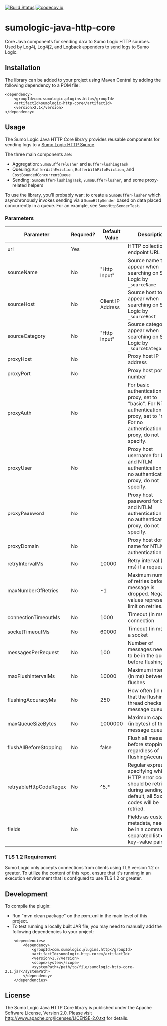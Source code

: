 [![Build Status](https://api.travis-ci.org/SumoLogic/sumologic-java-http-core.svg?branch=master)](https://travis-ci.org/SumoLogic/sumologic-java-http-core)
[![codecov.io](https://codecov.io/github/SumoLogic/sumologic-java-http-core/coverage.svg?branch=master)](https://codecov.io/github/SumoLogic/sumologic-java-http-core?branch=master)

# sumologic-java-http-core

Core Java components for sending data to Sumo Logic HTTP sources.  Used by [Log4j](https://github.com/SumoLogic/sumo-log4j-appender), [Log4j2](https://github.com/SumoLogic/sumologic-log4j2-appender), and [Logback](https://github.com/SumoLogic/sumologic-logback-appender) appenders to send logs to Sumo Logic.

## Installation

The library can be added to your project using Maven Central by adding the following dependency to a POM file:

```
<dependency>
    <groupId>com.sumologic.plugins.http</groupId>
    <artifactId>sumologic-http-core</artifactId>
    <version>2.1</version>
</dependency>
```

## Usage

The Sumo Logic Java HTTP Core library provides reusable components for sending logs to a [Sumo Logic HTTP Source](https://help.sumologic.com/Send-Data/Sources/02Sources-for-Hosted-Collectors/HTTP-Source).

The three main components are:

- Aggregation: `SumoBufferFlusher` and `BufferFlushingTask`
- Queuing: `BufferWithEviction`, `BufferWithFifoEviction`, and `CostBoundedConcurrentQueue`
- Sending: `SumoBufferFlushingTask`, `SumoBufferFlusher`, and some proxy-related helpers

To use the library, you'll probably want to create a `SumoBufferFlusher` which asynchronously invokes sending via a `SumoHttpSender` based on data placed concurrently in a queue.  For an example, see `SumoHttpSenderTest`.

### Parameters
| Parameter              | Required? | Default Value     | Description                                                                                                                                |
|------------------------|-----------|-------------------|--------------------------------------------------------------------------------------------------------------------------------------------|
| url                    | Yes       |                   | HTTP collection endpoint URL                                                                                                               |
| sourceName             | No        | "Http Input"      | Source name to appear when searching on Sumo Logic by `_sourceName`                                                                        |
| sourceHost             | No        | Client IP Address | Source host to appear when searching on Sumo Logic by `_sourceHost`                                                                        |
| sourceCategory         | No        | "Http Input"      | Source category to appear when searching on Sumo Logic by `_sourceCategory`                                                                |
| proxyHost              | No        |                   | Proxy host IP address                                                                                                                      |
| proxyPort              | No        |                   | Proxy host port number                                                                                                                     |
| proxyAuth              | No        |                   | For basic authentication proxy, set to "basic". For NTLM authentication proxy, set to "ntlm". For no authentication proxy, do not specify. |
| proxyUser              | No        |                   | Proxy host username for basic and NTLM authentication. For no authentication proxy, do not specify.                                        |
| proxyPassword          | No        |                   | Proxy host password for basic and NTLM authentication. For no authentication proxy, do not specify.                                        |
| proxyDomain            | No        |                   | Proxy host domain name for NTLM authentication only                                                                                        |
| retryIntervalMs        | No        | 10000             | Retry interval (in ms) if a request fails                                                                                                  |
| maxNumberOfRetries     | No        | -1                | Maximum number of retries before a message is dropped. Negative values represent no limit on retries.                                      |
| connectionTimeoutMs    | No        | 1000              | Timeout (in ms) for connection                                                                                                             |
| socketTimeoutMs        | No        | 60000             | Timeout (in ms) for a socket                                                                                                               |
| messagesPerRequest     | No        | 100               | Number of messages needed to be in the queue before flushing                                                                               |
| maxFlushIntervalMs     | No        | 10000             | Maximum interval (in ms) between flushes                                                                                                   |
| flushingAccuracyMs     | No        | 250               | How often (in ms) that the flushing thread checks the message queue                                                                        |
| maxQueueSizeBytes      | No        | 1000000           | Maximum capacity (in bytes) of the message queue                                                                                           |
| flushAllBeforeStopping | No        | false             | Flush all messages before stopping regardless of flushingAccuracyMs                                                                        |
| retryableHttpCodeRegex | No        | ^5.*              | Regular expression specifying which HTTP error code(s) should be retried during sending. By default, all 5xx error codes will be retried.  |
| fields                 | No        |                   | Fields as custom metadata, need to be in a comma separated list of key-value pairs.                                                        |

### TLS 1.2 Requirement

Sumo Logic only accepts connections from clients using TLS version 1.2 or greater. To utilize the content of this repo, ensure that it's running in an execution environment that is configured to use TLS 1.2 or greater.

## Development

To compile the plugin:
- Run "mvn clean package" on the pom.xml in the main level of this project.
- To test running a locally built JAR file, you may need to manually add the following dependencies to your project:
```
    <dependencies>
        <dependency>
            <groupId>com.sumologic.plugins.http</groupId>
            <artifactId>sumologic-http-core</artifactId>
            <version>1.7/version>
            <scope>system</scope>
            <systemPath>/path/to/file/sumologic-http-core-2.1.jar</systemPath>
        </dependency>
    </dependencies>
```

## License

The Sumo Logic Java HTTP Core library is published under the Apache Software License, Version 2.0. Please visit http://www.apache.org/licenses/LICENSE-2.0.txt for details.
